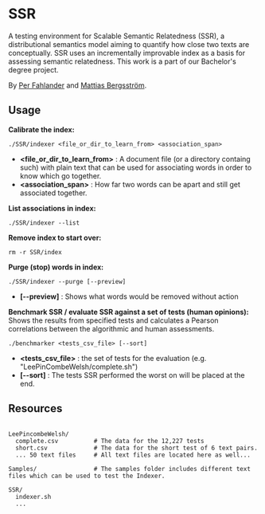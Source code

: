 # SSR
A testing environment for Scalable Semantic Relatedness (SSR), a distributional semantics model aiming to quantify how close two texts are conceptually. SSR uses an incrementally improvable index as a basis for assessing semantic relatedness. This work is a part of our Bachelor's degree project. 

By [Per Fahlander](https://www.github.com/perfah) and [Mattias Bergsström](https://www.github.com/devmattb).

## Usage

**Calibrate the index:**
```console
./SSR/indexer <file_or_dir_to_learn_from> <association_span>
```
- **<file_or_dir_to_learn_from>** : A document file (or a directory containg such) with plain text that can be used for associating words in order to know which go together.
- **<association_span>** : How far two words can be apart and still get associated together.

**List associations in index:**
```console
./SSR/indexer --list
```

**Remove index to start over:**
```console
rm -r SSR/index
```

**Purge (stop) words in index:**
```console
./SSR/indexer --purge [--preview]
```
- **[--preview]** : Shows what words would be removed without action

**Benchmark SSR / evaluate SSR against a set of tests (human opinions):**
Shows the results from specified tests and calculates a Pearson correlations between the algorithmic and human assessments.
```console
./benchmarker <tests_csv_file> [--sort]
```
- **<tests_csv_file>** : the set of tests for the evaluation (e.g. "LeePinCombeWelsh/complete.sh")
- **[--sort]** : The tests SSR performed the worst on will be placed at the end.


## Resources
```

LeePincombeWelsh/
  complete.csv          # The data for the 12,227 tests
  short.csv             # The data for the short test of 6 text pairs.
  ... 50 text files     # All text files are located here as well...

Samples/                # The samples folder includes different text files which can be used to test the Indexer.

SSR/
  indexer.sh
  ...

```
